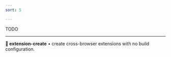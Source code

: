 ```yaml
---
sort: 5

---
```

TODO

---

**🧩 extension-create** • create cross-browser extensions with no build configuration.
